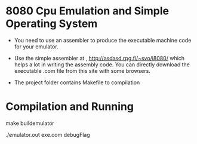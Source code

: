 # 8080 Cpu Emulation and Simple Operating System

- You need to use an assembler to produce the executable machine code for your emulator. 

- Use the simple assembler at , http://asdasd.rpg.fi/~svo/i8080/ which helps a lot in writing the assembly
code. You can directly download the executable .com file from this site with some browsers.

- The project folder contains Makefile to compilation

# Compilation and Running

make buildemulator

./emulator.out exe.com debugFlag



